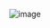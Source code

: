 ![image](https://user-images.githubusercontent.com/99697182/180916136-e9820805-288b-4c30-9b3a-449f755b7185.png)
